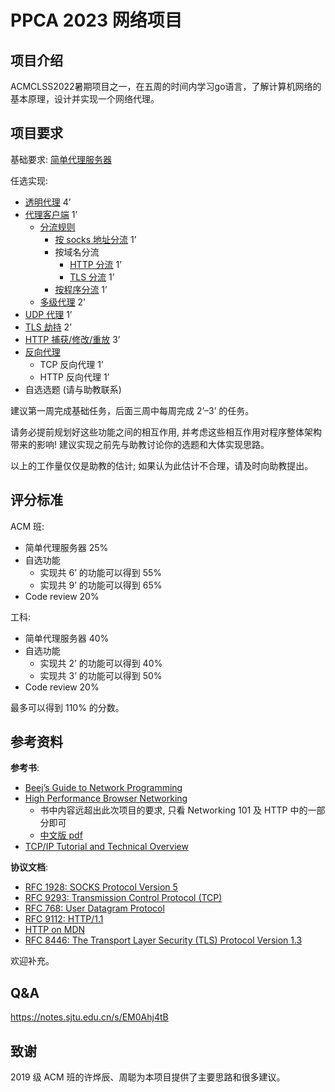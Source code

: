 # PPCA 2023 网络项目 

## 项目介绍

ACMCLSS2022暑期项目之一，在五周的时间内学习go语言，了解计算机网络的基本原理，设计并实现一个网络代理。

## 项目要求

基础要求: [简单代理服务器](/info/base.md)

任选实现:

- [透明代理](\info\tun.md) 4’
- [代理客户端](.\info\client.md) 1’
  - [分流规则](.\info\rules.md)
    - [按 socks 地址分流](.\info\rules-ip.md) 1’
    - 按域名分流
      - [HTTP 分流](.\info\rules-http.md) 1’
      - [TLS 分流](.\info\rules-tls.md) 1’
    - [按程序分流](.\info\rules-program.md) 1’
  - [多级代理](.\info\chain.md) 2’
- [UDP 代理](.\info\udp.md) 1’
- [TLS 劫持](.\info\tls.md) 2’
- [HTTP 捕获/修改/重放](.\info\replay.md) 3’
- [反向代理](.\info\reverse.md)
  - TCP 反向代理 1’
  - HTTP 反向代理 1’
- 自选选题 (请与助教联系)

建议第一周完成基础任务，后面三周中每周完成 2’–3’ 的任务。

请务必提前规划好这些功能之间的相互作用, 并考虑这些相互作用对程序整体架构带来的影响! 建议实现之前先与助教讨论你的选题和大体实现思路。

以上的工作量仅仅是助教的估计; 如果认为此估计不合理，请及时向助教提出。

## 评分标准

ACM 班:

- 简单代理服务器 25%
- 自选功能
  - 实现共 6’ 的功能可以得到 55%
  - 实现共 9’ 的功能可以得到 65%
- Code review 20%

工科:

- 简单代理服务器 40%
- 自选功能
  - 实现共 2’ 的功能可以得到 40%
  - 实现共 3’ 的功能可以得到 50%
- Code review 20%

最多可以得到 110% 的分数。

## 参考资料

**参考书**:

- [Beej’s Guide to Network Programming](https://beej.us/guide/bgnet/)
- [High Performance Browser Networking](https://hpbn.co/)
  - 书中内容远超出此次项目的要求, 只看 Networking 101 及 HTTP 中的一部分即可
  - [中文版 pdf](https://jbox.sjtu.edu.cn/l/O1voXQ)
- [TCP/IP Tutorial and Technical Overview](https://www.redbooks.ibm.com/redbooks/pdfs/gg243376.pdf)

**协议文档**:

- [RFC 1928: SOCKS Protocol Version 5](https://www.rfc-editor.org/rfc/rfc1928)
- [RFC 9293: Transmission Control Protocol (TCP)](https://www.rfc-editor.org/rfc/rfc9293)
- [RFC 768: User Datagram Protocol](https://www.rfc-editor.org/rfc/rfc768)
- [RFC 9112: HTTP/1.1](https://www.rfc-editor.org/rfc/rfc9112.html)
- [HTTP on MDN](https://developer.mozilla.org/en-US/docs/Web/HTTP)
- [RFC 8446: The Transport Layer Security (TLS) Protocol Version 1.3](https://www.rfc-editor.org/rfc/rfc8446)

欢迎补充。

## Q&amp;A

<https://notes.sjtu.edu.cn/s/EM0Ahj4tB>

## 致谢

2019 级 ACM 班的许烨辰、周聪为本项目提供了主要思路和很多建议。
